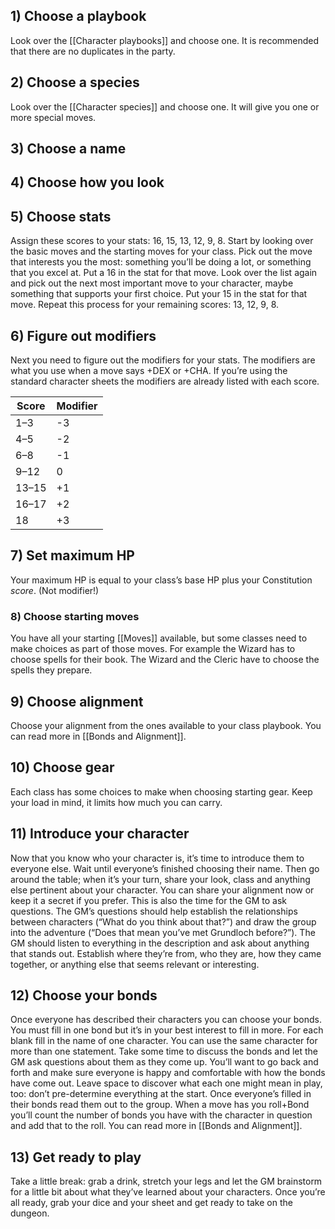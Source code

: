 <h2 id="choose-a-playbook">1) Choose a playbook</h2>
<p>Look over the [[Character playbooks]] and choose one. It is recommended that there are no duplicates in the party.</p>
<h2 id="choose-a-species">2) Choose a species</h2>
<p>Look over the [[Character species]] and choose one. It will give you one or more special moves.</p>
<h2 id="choose-a-name">3) Choose a name</h2>
<h2 id="choose-how-you-look">4) Choose how you look</h2>
<h2 id="choose-stats">5) Choose stats</h2>
<p>Assign these scores to your stats: 16, 15, 13, 12, 9, 8. Start by looking over the basic moves and the starting moves for your class. Pick out the move that interests you the most: something you’ll be doing a lot, or something that you excel at. Put a 16 in the stat for that move. Look over the list again and pick out the next most important move to your character, maybe something that supports your first choice. Put your 15 in the stat for that move. Repeat this process for your remaining scores: 13, 12, 9, 8.</p>
<h2 id="figure-out-modifiers">6) Figure out modifiers</h2>
<p>Next you need to figure out the modifiers for your stats. The modifiers are what you use when a move says +DEX or +CHA. If you’re using the standard character sheets the modifiers are already listed with each score.</p>
<table>
<thead>
<tr class="header">
<th>Score</th>
<th>Modifier</th>
</tr>
</thead>
<tbody>
<tr class="odd">
<td>1–3</td>
<td>-3</td>
</tr>
<tr class="even">
<td>4–5</td>
<td>-2</td>
</tr>
<tr class="odd">
<td>6–8</td>
<td>-1</td>
</tr>
<tr class="even">
<td>9–12</td>
<td>0</td>
</tr>
<tr class="odd">
<td>13–15</td>
<td>+1</td>
</tr>
<tr class="even">
<td>16–17</td>
<td>+2</td>
</tr>
<tr class="odd">
<td>18</td>
<td>+3</td>
</tr>
</tbody>
</table>
<h2 id="set-maximum-hp">7) Set maximum HP</h2>
<p>Your maximum HP is equal to your class’s base HP plus your Constitution <em>score</em>. (Not modifier!)</p>
<h3 id="choose-starting-moves">8) Choose starting moves</h3>
<p>You have all your starting [[Moves]] available, but some classes need to make choices as part of those moves. For example the Wizard has to choose spells for their book. The Wizard and the Cleric have to choose the spells they prepare.</p>
<h2 id="choose-alignment">9) Choose alignment</h2>
<p>Choose your alignment from the ones available to your class playbook. You can read more in [[Bonds and Alignment]].</p>
<h2 id="choose-gear">10) Choose gear</h2>
<p>Each class has some choices to make when choosing starting gear. Keep your load in mind, it limits how much you can carry.</p>
<h2 id="introduce-your-character">11) Introduce your character</h2>
<p>Now that you know who your character is, it’s time to introduce them to everyone else. Wait until everyone’s finished choosing their name. Then go around the table; when it’s your turn, share your look, class and anything else pertinent about your character. You can share your alignment now or keep it a secret if you prefer. This is also the time for the GM to ask questions. The GM’s questions should help establish the relationships between characters (“What do you think about that?”) and draw the group into the adventure (“Does that mean you’ve met Grundloch before?”). The GM should listen to everything in the description and ask about anything that stands out. Establish where they’re from, who they are, how they came together, or anything else that seems relevant or interesting.</p>
<h2 id="choose-your-bonds">12) Choose your bonds</h2>
<p>Once everyone has described their characters you can choose your bonds. You must fill in one bond but it’s in your best interest to fill in more. For each blank fill in the name of one character. You can use the same character for more than one statement. Take some time to discuss the bonds and let the GM ask questions about them as they come up. You’ll want to go back and forth and make sure everyone is happy and comfortable with how the bonds have come out. Leave space to discover what each one might mean in play, too: don’t pre-determine everything at the start. Once everyone’s filled in their bonds read them out to the group. When a move has you roll+Bond you’ll count the number of bonds you have with the character in question and add that to the roll. You can read more in [[Bonds and Alignment]].</p>
<h2 id="get-ready-to-play">13) Get ready to play</h2>
<p>Take a little break: grab a drink, stretch your legs and let the GM brainstorm for a little bit about what they’ve learned about your characters. Once you’re all ready, grab your dice and your sheet and get ready to take on the dungeon.</p>

